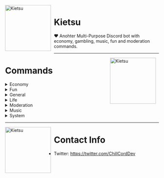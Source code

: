 <img width="150" height="150" align="left" style="float: left; margin: 0 10px 10px 0;" alt="Kietsu" src="https://cdn.discordapp.com/attachments/634456090909605908/832362997145010246/menhera-chan_5f6fa8d95b0f4.png">

# Kietsu
❤️ Anohter Multi-Purpose Discord bot with economy, gambling, music, fun and moderation commands.

---

<img width="150" height="150" align="right" style="float: right; margin: 0 10px 10px 0;" alt="Kietsu" src="https://images-ext-1.discordapp.net/external/ZQFfps74cuFQkaexrVznexRD1MXn4wpK9idedhfo7jY/%3F3940567495/https/www10.lunapic.com/editor/working/161855469740308390">

# Commands
<details>
    <summary>Economy</summary>

# addmoney
#### Give money to member
##### Usage: addmoney [#{mention}] #{money}
##### Cooldown: 10000
##### Alias: 지급
##### OwnerOnly: true
---
# balance
#### Show user's balance
##### Usage: balance [#{mention}]
##### Cooldown: 0
##### Alias: bal, money, 머니, 소지금, 잔고
##### OwnerOnly: false
---
# daily
#### Get daily rewards
##### Usage: daily
##### Cooldown: 0
##### Alias: 일당
##### OwnerOnly: false
---
# headsortails
#### Play Heads Or Tails
##### Usage: headsortails
##### Cooldown: 1000
##### Alias: coinflip, flipcoin, ht, ㅇㄷ, 동전던지기, 앞뒤, 앞면뒷면
##### OwnerOnly: false
---
# leaderboard
#### Post leaderboard
##### Usage: leaderboard
##### Cooldown: 1000
##### Alias: rank, 랭크, 랭킹, 리더보드, 순위
##### OwnerOnly: false
---
# slot
#### Play slot game
##### Usage: slot #{money}
##### Cooldown: 1000
##### Alias: slotmachine, slots, 슬롯, 슬롯머신
##### OwnerOnly: false
</details>
<details>
    <summary>Fun</summary>

# ascii
#### Make ascii art
##### Usage: ascii #{string}
##### Cooldown: 0
##### Alias: 아스키
##### OwnerOnly: false
---
# image
#### Get an image from google
##### Usage: ascii #{string}
##### Cooldown: 2000
##### Alias: img, photo, pic, picture, 그림, 사진, 이미지
##### OwnerOnly: false
---
# meme
#### Get a meme from reddit
##### Usage: meme
##### Cooldown: 1000
##### Alias: 밈, 짤
##### OwnerOnly: false
---
# sanction
#### Sanction bot
##### Usage: sanction
##### Cooldown: 0
##### Alias: 돌았냐, 뒤질래, 디질래, 맞을래, 제재, 죽을래, 처벌, 혼날래
##### OwnerOnly: false
---
# select
#### Select one among multiple items
##### Usage: select #{option1} #{option2} #{option3} ...
##### Cooldown: 500
##### Alias: choice, choose, 골라, 뽑아, 선택
##### OwnerOnly: false
---
# timer
#### Shade message for specific seconds
##### Usage: timer #{message} #{seconds}
##### Cooldown: 3000
##### Alias: 타이머
##### OwnerOnly: false
</details>
<details>
    <summary>General</summary>

# afk
#### Set afk
##### Usage: afk [#{reason}]
##### Cooldown: 2000
##### Alias: 잠수
##### OwnerOnly: false
---
# avatar
#### Show user's avatar
##### Usage: avatar [#{mention]
##### Cooldown: 1000
##### Alias: profile, userimage, 아바타, 프로필, 프사
##### OwnerOnly: false
---
# botinfo
#### Show bot's information
##### Usage: botinfo
##### Cooldown: 0
##### Alias: 봇정보
##### OwnerOnly: false
---
# getlines
#### Count lines of github code
##### Usage: getlines [#{extension}]
##### Cooldown: 2000
##### Alias: countline, countlines, getline, lines, 코드줄수
##### OwnerOnly: false
---
# help
#### Informs how to use command
##### Usage: help [#{command}]
##### Cooldown: 0
##### Alias: 도움, 도움말, 헬프
##### OwnerOnly: false
---
# ping
#### Show latency and response times
##### Usage: ping
##### Cooldown: 0
##### Alias: pong, 퐁, 핑
##### OwnerOnly: false
---
# prefix
#### Change prefix
##### Usage: prefix #{new_prefix}
##### Cooldown: 0
##### Alias: pre, 접두사
##### OwnerOnly: false
---
# say
#### Send message to channel
##### Usage: say [#{channel_mention}] #{message}
##### Cooldown: 1000
##### Alias: 말해
##### OwnerOnly: false
---
# serverinfo
#### Show server's information
##### Usage: serverinfo
##### Cooldown: 0
##### Alias: 서버정보
##### OwnerOnly: false
---
# userinfo
#### Show user's information
##### Usage: userinfo #{mention}
##### Cooldown: 0
##### Alias: info, 유저정보, 정보
##### OwnerOnly: false
</details>
<details>
    <summary>Life</summary>

# calc
#### Calculate simple math questions
##### Usage: calc #{formula}
##### Cooldown: 1000
##### Alias: calculate, solve, 계산, 계산기, 풀어
##### OwnerOnly: false
---
# forget
#### Remove reminder
##### Usage: forget #{todo}
##### Cooldown: 1000
##### Alias: 잊어
##### OwnerOnly: false
---
# reddit
#### Get post from reddit
##### Usage: reddit #{subreddit}
##### Cooldown: 2000
##### Alias: 레딧
##### OwnerOnly: false
---
# reminder
#### Set reminder
##### Usage: reminder [#{text}]
##### Cooldown: 1000
##### Alias: remember, remind, reminders, remindme, todo, 할일
##### OwnerOnly: false
---
# translate
#### Translate message to another language
##### Usage: translate #{language code} #{text}
##### Cooldown: 0
##### Alias: tr, 번역
##### OwnerOnly: false
---
# weather
#### Informs the current weather
##### Usage: weather #{city}
##### Cooldown: 5000
##### Alias: 날씨
##### OwnerOnly: false
</details>
<details>
    <summary>Moderation</summary>

# addrole
#### Add role to a member
##### Usage: addrole [#{mention}] #{role}
##### Cooldown: 5000
##### Alias: 역할추가
##### OwnerOnly: true
---
# ban
#### Ban user from server
##### Usage: ban #{mention} [#{reason}]
##### Cooldown: 5000
##### Alias: block, 밴, 차단
##### OwnerOnly: false
---
# kick
#### Kick user from server
##### Usage: kick #{mention} [#{reason}]
##### Cooldown: 5000
##### Alias: banish, expel, 강퇴, 추방
##### OwnerOnly: false
---
# mute
#### Mute user
##### Usage: mute #{mention}
##### Cooldown: 5000
##### Alias: bequite, shutup, 닥쳐, 쉿, 조용히해, 채금, 채팅금지
##### OwnerOnly: false
---
# removerole
#### Remove role from a member
##### Usage: removerole [#{mention}] #{role}
##### Cooldown: 5000
##### Alias: 역할제거
##### OwnerOnly: true
---
# tempmute
#### Mute user for given time (example: 3s, 2m, 1h)
##### Usage: tempmute #{mention} #{time}
##### Cooldown: 5000
##### Alias: -
##### OwnerOnly: false
---
# unban
#### Unban user from server
##### Usage: unban #{id} [#{reason}]
##### Cooldown: 5000
##### Alias: unblock, 밴해제, 차단해제
##### OwnerOnly: false
---
# unmute
#### Unmute user
##### Usage: unmute #{mention}
##### Cooldown: 5000
##### Alias: 채금해제
##### OwnerOnly: false
---
# warn
#### Warn user
##### Usage: warn #{mention} [#{reason}]
##### Cooldown: 3000
##### Alias: warning, 경고
##### OwnerOnly: false
</details>
<details>
    <summary>Music</summary>

# billboard
#### Show billboad Top100 chart
##### Usage: billboard
##### Cooldown: 10000
##### Alias: bb, 빌보드
##### OwnerOnly: false
---
# dequeue
#### Delete song in queue with given number (number 0 means clear all)
##### Usage: dequeue #{number}
##### Cooldown: 2000
##### Alias: dq, 빼
##### OwnerOnly: false
---
# leave
#### Leave voice channel
##### Usage: leave
##### Cooldown: 0
##### Alias: l, 나가
##### OwnerOnly: false
---
# loop
#### Toggle loop state of nowplaying music
##### Usage: loop
##### Cooldown: 0
##### Alias: repeat, 반복, 반복재생
##### OwnerOnly: false
---
# melon
#### Show melon Top100 chart
##### Usage: melon
##### Cooldown: 10000
##### Alias: 멜론
##### OwnerOnly: false
---
# nowplaying
#### Show now playing music
##### Usage: nowplaying
##### Cooldown: 0
##### Alias: np, 재생중
##### OwnerOnly: false
---
# pause
#### Pause now playing music
##### Usage: pause
##### Cooldown: 0
##### Alias: stop, 멈춰, 스탑, 일시정지, 정지
##### OwnerOnly: false
---
# play
#### Play music
##### Usage: play #{URL|keyword}
##### Cooldown: 2000
##### Alias: p, 재생, 틀어
##### OwnerOnly: false
---
# queue
#### Show songs in queue
##### Usage: queue
##### Cooldown: 2000
##### Alias: q, 재생목록, 큐
##### OwnerOnly: false
---
# resume
#### Resume paused music
##### Usage: resume
##### Cooldown: 0
##### Alias: 다시틀어
##### OwnerOnly: false
---
# search
#### Search music from youtube
##### Usage: search #{keyword}
##### Cooldown: 4000
##### Alias: 검색, 노래검색, 찾아
##### OwnerOnly: false
---
# shuffle
#### Shuffle songs in queue
##### Usage: shuffle
##### Cooldown: 2000
##### Alias: random, randomize, sh, 랜덤, 셔플
##### OwnerOnly: false
---
# skip
#### Skip now playing music
##### Usage: skip
##### Cooldown: 0
##### Alias: next, s, 넘겨
##### OwnerOnly: false
---
# spotify
#### Show spotify Top200 chart
##### Usage: spotify
##### Cooldown: 10000
##### Alias: 스포티파이
##### OwnerOnly: false
---
# volume
#### Adjust music volume (range: 0~200)
##### Usage: volume #{number}
##### Cooldown: 0
##### Alias: v, 볼륨, 음량
##### OwnerOnly: false
</details>
<details>
    <summary>System</summary>

# eval
#### Run javascript code
##### Usage: eval #{code}
##### Cooldown: 2000
##### Alias: javascript, js
##### OwnerOnly: true
---
# exec
#### Execute shell command
##### Usage: exec #{command}
##### Cooldown: 2000
##### Alias: run, shell, 실행
##### OwnerOnly: true
---
# locale
#### Change locale
##### Usage: locale #{lang}
##### Cooldown: 0
##### Alias: lang, language, 언어
##### OwnerOnly: false
---
# lock
#### Lockdown channel
##### Usage: lock
##### Cooldown: 10000
##### Alias: lockdown, 계엄령, 락, 잠금
##### OwnerOnly: true
---
# log
#### Show command usage
##### Usage: log #{mention}
##### Cooldown: 3000
##### Alias: usage, 기록, 로그
##### OwnerOnly: false
---
# purge
#### Purge messages
##### Usage: purge #{limit}
##### Cooldown: 5000
##### Alias: clear, del, delete, remove, rm, 삭제, 지워
##### OwnerOnly: false
---
# reboot
#### Reboot bot
##### Usage: Reboot
##### Cooldown: 0
##### Alias: 재부팅
##### OwnerOnly: true
---
# shutdown
#### Shutdown bot
##### Usage: shutdown
##### Cooldown: 0
##### Alias: turnoff, 꺼져, 끄기
##### OwnerOnly: true
---
# slowmode
#### Define cooldown in a channel
##### Usage: slowmode #{seconds}
##### Cooldown: 1000
##### Alias: slow, slowmotion, 슬로우, 슬로우모드
##### OwnerOnly: true
---
# unlock
#### Unlock channel
##### Usage: unlock
##### Cooldown: 10000
##### Alias: 잠금해제
##### OwnerOnly: true
</details>

---

<img width="150" height="150" align="left" style="float: left; margin: 0 10px 10px 0;" alt="Kietsu" src="https://images-ext-2.discordapp.net/external/Aiqftdij3RAQQ_fDPrkxKOpxoiBYitG5vuqOhybqtX8/%3F394835298/https/www10.lunapic.com/editor/working/161855469740308390">

# Contact Info
* Twitter: https://twitter.com/ChillCordDev
